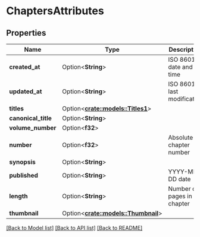 # ChaptersAttributes

## Properties

Name | Type | Description | Notes
------------ | ------------- | ------------- | -------------
**created_at** | Option<**String**> | ISO 8601 date and time | [optional]
**updated_at** | Option<**String**> | ISO 8601 of last modification | [optional]
**titles** | Option<[**crate::models::Titles1**](titles1.md)> |  | [optional]
**canonical_title** | Option<**String**> |  | [optional]
**volume_number** | Option<**f32**> |  | [optional]
**number** | Option<**f32**> | Absolute chapter number | [optional]
**synopsis** | Option<**String**> |  | [optional]
**published** | Option<**String**> | YYYY-MM-DD date | [optional]
**length** | Option<**String**> | Number of pages in chapter | [optional]
**thumbnail** | Option<[**crate::models::Thumbnail**](thumbnail.md)> |  | [optional]

[[Back to Model list]](../README.md#documentation-for-models) [[Back to API list]](../README.md#documentation-for-api-endpoints) [[Back to README]](../README.md)


